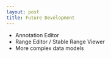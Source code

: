 ```yaml
---
layout: post
title: Future Development
---
```


* Annotation Editor
* Range Editor / Stable Range Viewer
* More complex data models